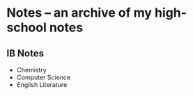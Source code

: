 # Notes – an archive of my high-school notes

## IB Notes
- Chemistry
- Computer Science
- English Literature